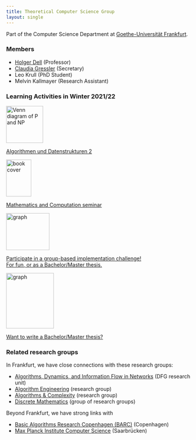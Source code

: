 ```yaml
---
title: Theoretical Computer Science Group
layout: single
---
```

Part of the Computer Science Department at [Goethe-Universität Frankfurt](https://www.uni-frankfurt.de).

### Members

- [Holger Dell](/~dell) (Professor)
- [Claudia Gressler](https://www.ae.cs.uni-frankfurt.de/staff/claudia_gressler.html) (Secretary)
- Leo Krull (PhD Student)
- Melvin Kallmayer (Research Assistant)
<!-- **You? We're hiring 2 people (PhD/Postdoc), see our [call for applications](positions/).** -->

### Learning Activities in Winter 2021/22

<div class="course-list">
<a href="/algo2/">
<div class="course-img">
<img src="/algo2/pnp.svg" alt="Venn diagram of P and NP" width="100" height="100">
</div>
<div class="course-desc">

Algorithmen und Datenstrukturen 2

</div>
</a>
<a href="/seminar/wigderson/">
<div class="course-img">
<img src="/seminar/wigderson-cover.jpg" alt="book cover" width="68" height="100">
</div>
<div class="course-desc">

Mathematics and Computation seminar

</div>
</a>
<a href="/pace/">
<div class="course-img">
<img src="/pace/turtle.svg" alt="graph" width="117" height="100">
</div>
<div class="course-desc">

Participate in a group-based implementation challenge!\
For fun, or as a Bachelor/Master thesis.

</div>
</a>
<a href="/teaching/project-ideas/">
<div class="course-img">
<img src="/teaching/cr.png" alt="graph" width="129" height="150">
</div>
<div class="course-desc">

Want to write a Bachelor/Master thesis?

</div>
</a>
</div>

### Related research groups

In Frankfurt, we have close connections with these research groups:

- [Algorithms, Dynamics, and Information Flow in Networks](https://adyn.cs.uni-frankfurt.de/) (DFG research unit)
- [Algorithm Engineering](https://ae.cs.uni-frankfurt.de/) (research group)
- [Algorithms & Complexity](https://algo.cs.uni-frankfurt.de/) (research group)
- [Discrete Mathematics](https://www.uni-frankfurt.de/46104797/Diskrete_Mathematik) (group of research groups)

Beyond Frankfurt, we have strong links with

- [Basic Algorithms Research Copenhagen (BARC)](https://barc.ku.dk/) (Copenhagen)
- [Max Planck Institute Computer Science](https://www.mpi-inf.mpg.de/departments/algorithms-complexity) (Saarbrücken)
